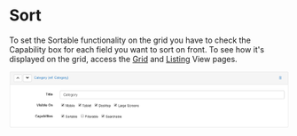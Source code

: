 # Sort

To set the Sortable functionality on the grid you have to check the Capability box for each field you want to sort on front. To see how it's displayed on the grid, access the [Grid](dnnsharp.com) and [Listing](dnnsharp.com) View pages.

![](images/filter.png)